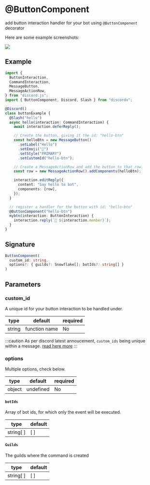 # @ButtonComponent

add button interaction handler for your bot using `@ButtonComponent` decorator

Here are some example screenshots:

![](../../../static/img/button-example.jpg)

## Example

```ts
import {
  ButtonInteraction,
  CommandInteraction,
  MessageButton,
  MessageActionRow,
} from "discord.js";
import { ButtonComponent, Discord, Slash } from "discordx";

@Discord()
class buttonExample {
  @Slash("hello")
  async hello(interaction: CommandInteraction) {
    await interaction.deferReply();

    // Create the button, giving it the id: "hello-btn"
    const helloBtn = new MessageButton()
      .setLabel("Hello")
      .setEmoji("👋")
      .setStyle("PRIMARY")
      .setCustomId("hello-btn");

    // Create a MessageActionRow and add the button to that row.
    const row = new MessageActionRow().addComponents(helloBtn);

    interaction.editReply({
      content: "Say hello to bot",
      components: [row],
    });
  }

  // register a handler for the button with id: "hello-btn"
  @ButtonComponent("hello-btn")
  mybtn(interaction: ButtonInteraction) {
    interaction.reply(`👋 ${interaction.member}`);
  }
}
```

## Signature

```ts
ButtonComponent(
  custom_id: string,
  options?: { guilds?: Snowflake[]; botIds?: string[] }
)
```

## Parameters

### custom_id

A unique id for your button interaction to be handled under.

| type   | default       | required |
| ------ | ------------- | -------- |
| string | function name | No       |

:::caution
As per discord latest annoucement, `custom_ids` being unique within a message. [read here more](https://discord.com/developers/docs/interactions/message-components#custom-id)
:::

### options

Multiple options, check below.

| type   | default   | required |
| ------ | --------- | -------- |
| object | undefined | No       |

#### `botIds`

Array of bot ids, for which only the event will be executed.

| type      | default |
| --------- | ------- |
| string[ ] | [ ]     |

#### `Guilds`

The guilds where the command is created

| type      | default |
| --------- | ------- |
| string[ ] | [ ]     |
